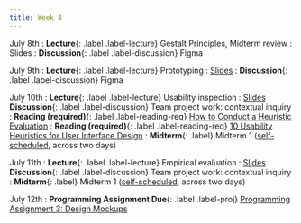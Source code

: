 ```yaml
---
title: Week 4
---
```


<!-- prettier-ignore-start -->

July 8th
: **Lecture**{: .label .label-lecture} Gestalt Principles, Midterm review
  : Slides
: **Discussion**{: .label .label-discussion} Figma

July 9th
: **Lecture**{: .label .label-lecture} Prototyping
  : [Slides](https://bcourses.berkeley.edu/courses/1535376/files/folder/lectures?preview=89145425)
: **Discussion**{: .label .label-discussion} Figma

July 10th
: **Lecture**{: .label .label-lecture} Usability inspection
  : [Slides](https://bcourses.berkeley.edu/courses/1535376/files/folder/lectures?preview=89161150)
: **Discussion**{: .label .label-discussion} Team project work: contextual inquiry
: **Reading (required)**{: .label .label-reading-req} [How to Conduct a Heuristic Evaluation](https://www.nngroup.com/articles/how-to-conduct-a-heuristic-evaluation/)
: **Reading (required)**{: .label .label-reading-req} [10 Usability Heuristics for User Interface Design](https://www.nngroup.com/articles/ten-usability-heuristics/)
: **Midterm**{: .label} Midterm 1 ([self-scheduled](https://us.prairietest.com/), across two days)

July 11th
: **Lecture**{: .label .label-lecture} Empirical evaluation
  : [Slides](https://bcourses.berkeley.edu/courses/1535376/files/folder/lectures?preview=89196966)
: **Discussion**{: .label .label-discussion} Team project work: contextual inquiry
: **Midterm**{: .label} Midterm 1 ([self-scheduled](https://us.prairietest.com/), across two days)

July 12th
: **Programming Assignment Due**{: .label .label-proj} [Programming Assignment 3: Design Mockups](https://bcourses.berkeley.edu/courses/1535376/assignments/8762748)

<!-- prettier-ignore-end -->
